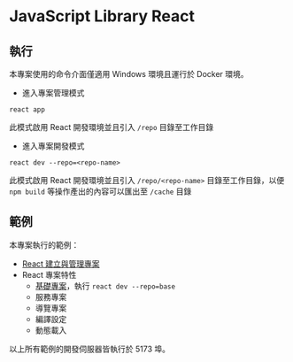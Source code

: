 # JavaScript Library React

## 執行

本專案使用的命令介面僅適用 Windows 環境且運行於 Docker 環境。

+ 進入專案管理模式
```
react app
```

此模式啟用 React 開發環境並且引入 ```/repo``` 目錄至工作目錄

+ 進入專案開發模式
```
react dev --repo=<repo-name>
```

此模式啟用 React 開發環境並且引入 ```/repo/<repo-name>``` 目錄至工作目錄，以便 ```npm build``` 等操作產出的內容可以匯出至 ```/cache``` 目錄

## 範例

本專案執行的範例：

+ [React 建立與管理專案](./repo/readme.md)
+ React 專案特性
    - [基礎專案](./repo/base/README.md)，執行 ```react dev --repo=base```
    - 服務專案
    - 導覽專案
    - 編譯設定
    - 動態載入

以上所有範例的開發伺服器皆執行於 5173 埠。
